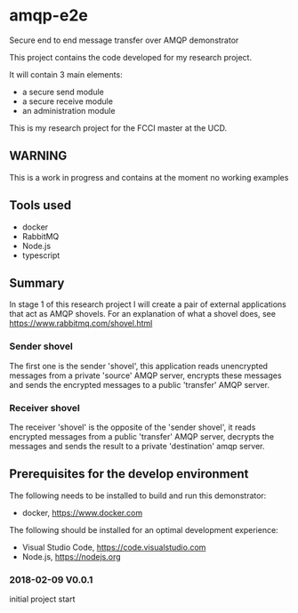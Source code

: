 # amqp-e2e
Secure end to end message transfer over AMQP demonstrator

This project contains the code developed for my research project.

It will contain 3 main elements:
* a secure send module
* a secure receive module
* an administration module

This is my research project for the FCCI master at the UCD.

## WARNING

This is a work in progress and contains at the moment no working examples

## Tools used

- docker
- RabbitMQ
- Node.js
- typescript

## Summary

In stage 1 of this research project I will create a pair of external applications that act
as AMQP shovels. For an explanation of what a shovel does, see https://www.rabbitmq.com/shovel.html

### Sender shovel

The first one is the sender 'shovel', this application reads unencrypted messages from a
private 'source' AMQP server, encrypts these messages and sends the encrypted messages to a
public 'transfer' AMQP server.

### Receiver shovel

The receiver 'shovel' is the opposite of the 'sender shovel', it reads encrypted messages
from a public 'transfer' AMQP server, decrypts the messages and sends the result to a
private 'destination' amqp server.

## Prerequisites for the develop environment

The following needs to be installed to build and run this demonstrator:

- docker, https://www.docker.com

The following should be installed for an optimal development experience:

- Visual Studio Code, https://code.visualstudio.com
- Node.js, https://nodejs.org

### 2018-02-09 V0.0.1
initial project start
